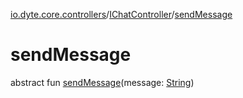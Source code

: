 [io.dyte.core.controllers](../index.md)/[IChatController](index.md)/[sendMessage](send-message.md)

# sendMessage


abstract fun [sendMessage](send-message.md)(message: [String](https://kotlinlang.org/api/latest/jvm/stdlib/kotlin/-string/index.html))
